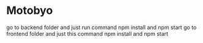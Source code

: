 # Motobyo
 go to backend folder and just run command
  npm install and npm start
 go to frontend folder and just this command
  npm install and npm start
  
